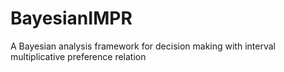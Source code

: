 # BayesianIMPR
A Bayesian analysis framework for decision making with interval multiplicative preference relation
